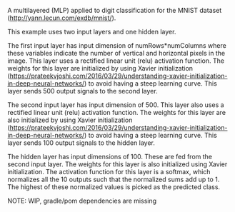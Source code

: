 A  multilayered (MLP) applied to digit classification for the MNIST dataset (http://yann.lecun.com/exdb/mnist/).

This example uses two input layers and one hidden layer.

The first input layer has input dimension of numRows*numColumns where these variables indicate the
number of vertical and horizontal pixels in the image. This layer uses a rectified linear unit
(relu) activation function. The weights for this layer are initialized by using Xavier initialization
(https://prateekvjoshi.com/2016/03/29/understanding-xavier-initialization-in-deep-neural-networks/)
to avoid having a steep learning curve. This layer sends 500 output signals to the second layer.

The second input layer has input dimension of 500. This layer also uses a rectified linear unit
(relu) activation function. The weights for this layer are also initialized by using Xavier initialization
(https://prateekvjoshi.com/2016/03/29/understanding-xavier-initialization-in-deep-neural-networks/)
to avoid having a steep learning curve. This layer sends 100 output signals to the hidden layer.

The hidden layer has input dimensions of 100. These are fed from the second input layer. The weights
for this layer is also initialized using Xavier initialization. The activation function for this
layer is a softmax, which normalizes all the 10 outputs such that the normalized sums
add up to 1. The highest of these normalized values is picked as the predicted class.


NOTE: WIP, gradle/pom dependencies are missing